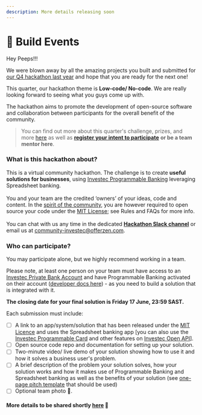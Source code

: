 ```yaml
---
description: More details releasing soon
---
```


# 🧱 Build Events

Hey Peeps!!!&#x20;

We were blown away by all the amazing projects you built and submitted for [our Q4 hackathon last year](https://docs.google.com/spreadsheets/d/1cWZQtru2zXkkVjEnbOZiCbwbTW1LcpgEsUalt1Vwlog/edit#gid=417688078) and hope that you are ready for the next one!&#x20;

This quarter, our hackathon theme is **Low-code/ No-code**. We are really looking forward to seeing what you guys come up with.&#x20;

The hackathon aims to promote the development of open-source software and collaboration between participants for the overall benefit of the community.&#x20;

> You can find out more about this quarter's challenge, prizes, and more [here](q2-2022-hackathon-or-low-code-no-code.md) as well as [**register your intent to participate**](https://8malmkzgvs8.typeform.com/to/edFvATSl) **or be a team mentor here**.

### **What is this hackathon about?**&#x20;

This is a virtual community hackathon. The challenge is to create **useful solutions for businesses**, using [Investec Programmable Banking](https://www.offerzen.com/community/investec/) leveraging Spreadsheet banking.\
\
You and your team are the credited ‘owners’ of your ideas, code and content. In the [spirit of the community](../community-manifesto.md), you are however required to open source your code under the [MIT License](https://opensource.org/licenses/MIT); see Rules and FAQs for more info.\
\
You can chat with us any time in the dedicated [**Hackathon Slack channel**](https://offerzen-community.slack.com/archives/C03CC6RJHDG) or email us at [community-investec@offerzen.com](mailto:community-investec@offerzen.com).

### **Who can participate?**&#x20;

You may participate alone, but we highly recommend working in a team.&#x20;

Please note, at least one person on your team must have access to an [Investec Private Bank Account](https://www.investec.com/en\_za.html) and have Programmable Banking activated on their account ([developer docs here](https://developer.investec.com/programmable-banking/#programmable-banking)) - as you need to build a solution that is integrated with it.&#x20;

**The closing date for your final solution is Friday 17 June, 23:59 SAST.**&#x20;

Each submission must include:

* [ ] A link to an app/system/solution that has been released under the [MIT Licence](https://opensource.org/licenses/MIT) and uses the Spreadsheet banking app \[you can also use the [Investec Programmable Card](https://developer.investec.com/programmable-banking/#features-included) and other features on [Investec Open API](https://developer.investec.com/programmable-banking/#open-api)].&#x20;
* [ ] Open source code repo and documentation for setting up your solution.&#x20;
* [ ] Two-minute video/ live demo of your solution showing how to use it and how it solves a business user's problem.&#x20;
* [ ] A brief description of the problem your solution solves, how your solution works and how it makes use of Programmable Banking and Spreadsheet banking as well as the benefits of your solution (see [one-page pitch template](https://docs.google.com/presentation/d/1yk5F009f-4KPG9moysxEX40mmL1M45d0VCQj1zsOyHk/edit?usp=sharing) that should be used)&#x20;
* [ ] Optional team photo 💜.

#### More details to be shared shortly [here](q2-2022-hackathon-or-low-code-no-code.md) 🦄
